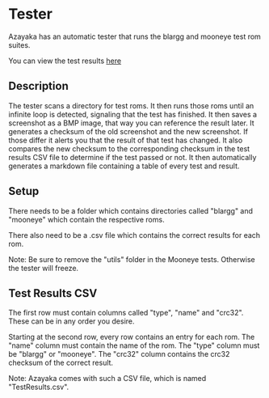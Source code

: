 # Tester

Azayaka has an automatic tester that runs the blargg and mooneye test rom suites.

You can view the test results [here](TestResults.md)

## Description

The tester scans a directory for test roms. It then runs those roms until an infinite loop is detected, signaling that the test has finished. It then saves a screenshot as a BMP image, that way you can reference the result later. It generates a checksum of the old screenshot and the new screenshot. If those differ it alerts you that the result of that test has changed. It also compares the new checksum to the corresponding checksum in the test results CSV file to determine if the test passed or not. It then automatically generates a markdown file containing a table of every test and result.

## Setup

There needs to be a folder which contains directories called "blargg" and "mooneye" which contain the respective roms.

There also need to be a .csv file which contains the correct results for each rom.

Note: Be sure to remove the "utils" folder in the Mooneye tests. Otherwise the tester will freeze. 

## Test Results CSV

The first row must contain columns called "type", "name" and "crc32". These can be in any order you desire.

Starting at the second row, every row contains an entry for each rom. The "name" column must contain the name of the rom. The "type" column must be "blargg" or "mooneye". The "crc32" column contains the crc32 checksum of the correct result.

Note: Azayaka comes with such a CSV file, which is named "TestResults.csv".


